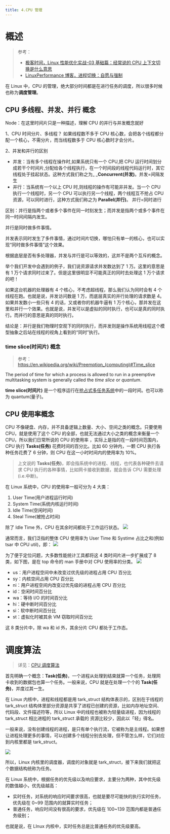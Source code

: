 ```yaml
---
title: 4.CPU 管理
---
```


# 概述

> 参考：
> - [极客时间，Linux 性能优化实战-03 基础篇：经常说的 CPU 上下文切换是什么意思](https://time.geekbang.org/column/article/69859)
> - [LinuxPerformance 博客，进程切换：自愿与强制](http://linuxperf.com/?p=209)

在 Linux 中，CPU 的管理，绝大部分时间都是在进行任务的调度，所以很多时候也称为**调度管理**。

## **CPU 多线程、并发、并行 概念**

Node：在这里时间片只是一种描述，理解 CPU 的并行与并发概念就好

1、CPU 时间分片、多线程？
如果线程数不多于 CPU 核心数，会把各个线程都分配一个核心，不需分片，而当线程数多于 CPU 核心数时才会分片。

2、并发和并行的区别

- 并发：当有多个线程在操作时,如果系统只有一个 CPU,把 CPU 运行时间划分成若干个时间片,分配给各个线程执行，在一个时间段的线程代码运行时，其它线程处于挂起状态。这种方式我们称之为\_ \_**Concurrent(并发)**。并发=间隔发生
- 并行：当系统有一个以上 CPU 时,则线程的操作有可能非并发。当一个 CPU 执行一个线程时，另一个 CPU 可以执行另一个线程，两个线程互不抢占 CPU 资源，可以同时进行，这种方式我们称之为 **Parallel(并行)**。 并行=同时进行

区别：并行是指两个或者多个事件在同一时刻发生；而并发是指两个或多个事件在同一时间间隔内发生。

并行是同时做多件事情。

并发表示同时发生了多件事情，通过时间片切换，哪怕只有单一的核心，也可以实现“同时做多件事情”这个效果。

根据底层是否有多处理器，并发与并行是可以等效的，这并不是两个互斥的概念。

举个我们开发中会遇到的例子，我们说资源请求并发数达到了 1 万。这里的意思是有 1 万个请求同时过来了。但是这里很明显不可能真正的同时去处理这 1 万个请求的吧！

如果这台机器的处理器有 4 个核心，不考虑超线程，那么我们认为同时会有 4 个线程在跑。也就是说，并发访问数是 1 万，而底层真实的并行处理的请求数是 4。如果并发数小一些只有 4 的话，又或者你的机器牛逼有 1 万个核心，那并发在这里和并行一个效果。也就是说，并发可以是虚拟的同时执行，也可以是真的同时执行。而并行的意思是真的同时执行。

结论是：并行是我们物理时空观下的同时执行，而并发则是操作系统用线程这个模型抽象之后站在线程的视角上看到的“同时”执行。

### time slice(时间片) 概念

> 参考：<https://en.wikipedia.org/wiki/Preemption_(computing)#Time_slice>

The period of time for which a process is allowed to run in a preemptive multitasking system is generally called the _time slice_ or _quantum_.

**time slice(时间片)** 是一个程序运行在[抢占式多任务系统](<https://en.wikipedia.org/wiki/Preemption_(computing)>)中的一段时间。也可以称为 quantum(量子)。

## CPU 使用率概念

CPU 不像硬盘、内存，并不具备逻辑上数量、大小、空间之类的概念。只要使用 CPU，就是使用了这个 CPU 的全部，也就无法通过大小之类的概念来衡量一个 CPU，所以我们日常所说的 CPU 的使用率 ，实际上是指的在一段时间范围内，CPU 执行 **Tasks(任务)** 花费时间的百分比。比如 60 分钟内，一颗 CPU 执行各种任务花费了 6 分钟，则 CPU 在这一小时时间内的使用率为 10%。

> 上文说的 **Tasks(任务)**，即会指系统中的进程、线程，也代表各种硬件去请求 CPU 执行的各种事情，比如网卡接收到数据，就会告诉 CPU 需要处理(i.e.中断)。

在 Linux 系统中，CPU 的使用率一般可分为 4 大类：

1. User Time(用户进程运行时间)
2. System Time(系统内核运行时间)
3. Idle Time(空闲时间)
4. Steal Time(被抢占时间)

除了 Idle Time 外，CPU 在其余时间都处于工作运行状态。
![](https://notes-learning.oss-cn-beijing.aliyuncs.com/srucoz/1616168021555-68fba1de-f5d5-462d-bef6-a78b476521ad.png)

通常而言，我们泛指的整体 CPU 使用率为 User Time 和 Systime 占比之和(例如 tsar 中 CPU util)，即：
![](https://notes-learning.oss-cn-beijing.aliyuncs.com/srucoz/1616168021559-394ecaa6-59db-453a-b5b1-c5ab88193f49.png)

为了便于定位问题，大多数性能统计工具都将这 4 类时间片进一步扩展成了 8 类，如下图，是在 top 命令的 man 手册中对 CPU 使用率的分类。
![](https://notes-learning.oss-cn-beijing.aliyuncs.com/srucoz/1616168021546-ebe53556-f50b-49f2-8477-c10cf2b8f2f5.png)

- us：用户进程空间中未改变过优先级的进程占用 CPU 百分比
- sy：内核空间占用 CPU 百分比
- ni：用户进程空间内改变过优先级的进程占用 CPU 百分比
- id：空闲时间百分比
- wa：等待 I/O 的时间百分比
- hi：硬中断时间百分比
- si：软中断时间百分比
- st：虚拟化时被其余 VM 窃取时间百分比

这 8 类分片中，除 wa 和 id 外，其余分片 CPU 都处于工作态。

# 调度算法

> 详见：[CPU 调度算法](https://www.yuque.com/go/doc/33222924)

首先明确一个概念：**Task(任务)**，一个进程从处理到结束就算一个任务，处理网卡收到的数据包也算一个任务。一般来说，CPU 就是在处理一个个的 **Task(任务)**，并度过其一生。

在 Linux 内核中，进程和线程都是用 tark_struct 结构体表示的，区别在于线程的 tark_struct 结构体里部分资源是共享了进程已创建的资源，比如内存地址空间、代码段、文件描述符等，所以 Linux 中的线程也被称为轻量级进程，因为线程的 tark_struct 相比进程的 tark_struct 承载的 资源比较少，因此以「轻」得名。

一般来说，没有创建线程的进程，是只有单个执行流，它被称为是主线程。如果想让进程处理更多的事情，可以创建多个线程分别去处理，但不管怎么样，它们对应到内核里都是 tark_struct。

![](https://notes-learning.oss-cn-beijing.aliyuncs.com/srucoz/1616168021545-596ecf70-ac19-4620-8845-bfe72ef7bdce.jpeg)

所以，Linux 内核里的调度器，调度的对象就是 tark_struct，接下来我们就把这个数据结构统称为任务。

在 Linux 系统中，根据任务的优先级以及响应要求，主要分为两种，其中优先级的数值越小，优先级越高：

- 实时任务，对系统的响应时间要求很高，也就是要尽可能快的执行实时任务，优先级在 0~99 范围内的就算实时任务；
- 普通任务，响应时间没有很高的要求，优先级在 100~139 范围内都是普通任务级别；

也就是说，在 LInux 内核中，实时任务总是比普通任务的优先级要高。
